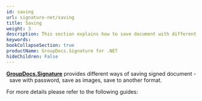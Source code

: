 ```yaml
---
id: saving
url: signature-net/saving
title: Saving
weight: 3
description: This section explains how to save document with different formats and source with GroupDocs.Signature API.
keywords: 
bookCollapseSection: true
productName: GroupDocs.Signature for .NET
hideChildren: False
---
```

[**GroupDocs.Signature**](https://products.groupdocs.com/signature/net) provides different ways of saving signed document -  save with password, save as images, save to another format.

For more details please refer to the following guides:
